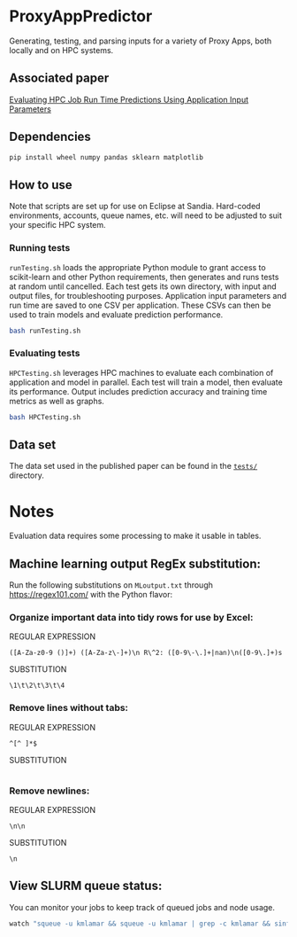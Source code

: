 # ProxyAppPredictor
Generating, testing, and parsing inputs for a  variety of Proxy Apps, both locally and on HPC systems.

## Associated paper

[Evaluating HPC Job Run Time Predictions Using Application Input Parameters](https://dl.acm.org/doi/10.1145/3583678.3596893)

## Dependencies

```bash
pip install wheel numpy pandas sklearn matplotlib
```

## How to use

Note that scripts are set up for use on Eclipse at Sandia. Hard-coded environments, accounts, queue names, etc. will need to be adjusted to suit your specific HPC system.

### Running tests

`runTesting.sh` loads the appropriate Python module to grant access to scikit-learn and other Python requirements, then generates and runs tests at random until cancelled. Each test gets its own directory, with input and output files, for troubleshooting purposes. Application input parameters and run time are saved to one CSV per application. These CSVs can then be used to train models and evaluate prediction performance.

```bash
bash runTesting.sh
```

### Evaluating tests

`HPCTesting.sh` leverages HPC machines to evaluate each combination of application and model in parallel. Each test will train a model, then evaluate its performance. Output includes prediction accuracy and training time metrics as well as graphs.

```bash
bash HPCTesting.sh
```

## Data set

The data set used in the published paper can be found in the [`tests/`](tests/) directory.

# Notes

Evaluation data requires some processing to make it usable in tables.

## Machine learning output RegEx substitution:

Run the following substitutions on `MLoutput.txt` through https://regex101.com/ with the Python flavor:

### Organize important data into tidy rows for use by Excel:

REGULAR EXPRESSION
```
([A-Za-z0-9 ()]+) ([A-Za-z\-]+)\n R\^2: ([0-9\-\.]+|nan)\n([0-9\.]+)s 
```
SUBSTITUTION
```
\1\t\2\t\3\t\4
```

### Remove lines without tabs:

REGULAR EXPRESSION
```
^[^	]*$
```
SUBSTITUTION
```

```

### Remove newlines:

REGULAR EXPRESSION
```
\n\n
```
SUBSTITUTION
```
\n
```

## View SLURM queue status:

You can monitor your jobs to keep track of queued jobs and node usage.

```bash
watch "squeue -u kmlamar && squeue -u kmlamar | grep -c kmlamar && sinfo"
```